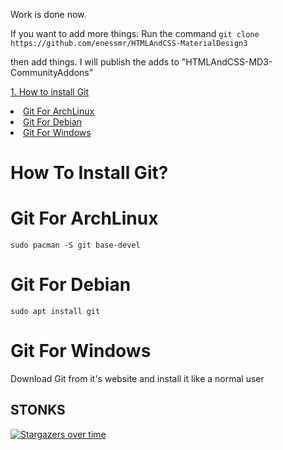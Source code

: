 Work is done now.

If you want to add more things:
Run the command  ```git clone https://github.com/enessmr/HTMLAndCSS-MaterialDesign3```

then add things. I will publish the adds to "HTMLAndCSS-MD3-CommunityAddons"

<a href="#How-To-Install-Git">1. How to install Git</a>
<li><a href="#Git-For-ArchLinux">Git For ArchLinux</a></li>
<li><a href="#Git-For-Debian">Git For Debian</a></li>
<li><a href="#Git-For-Windows">Git For Windows</a></li>

# How To Install Git?

# Git For ArchLinux
```sudo pacman -S git base-devel```

# Git For Debian
```sudo apt install git```

# Git For Windows
Download Git from it's website and install it like a normal user


##                     STONKS
[![Stargazers over time](https://starchart.cc/enessmr/HTMLAndCSS-MaterialDesign3.svg?variant=adaptive)](https://starchart.cc/enessmr/HTMLAndCSS-MaterialDesign3)
